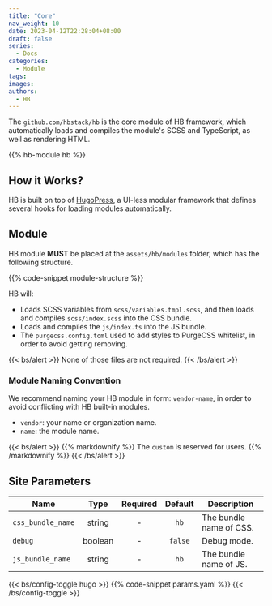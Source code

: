 ```yaml
---
title: "Core"
nav_weight: 10
date: 2023-04-12T22:28:04+08:00
draft: false
series:
  - Docs
categories:
  - Module
tags:
images:
authors:
  - HB
---
```


The `github.com/hbstack/hb` is the core module of HB framework, which automatically loads and compiles the module's SCSS and TypeScript, as well as rendering HTML.

<!--more-->

{{% hb-module hb %}}

## How it Works?

HB is built on top of [HugoPress](https://hugomods.com/en/docs/hugopress/), a UI-less modular framework that defines several hooks for loading modules automatically.

## Module

HB module **MUST** be placed at the `assets/hb/modules` folder, which has the following structure.

{{% code-snippet module-structure %}}

HB will:

- Loads SCSS variables from `scss/variables.tmpl.scss`, and then loads and compiles `scss/index.scss` into the CSS bundle.
- Loads and compiles the `js/index.ts` into the JS bundle.
- The `purgecss.config.toml` used to add styles to PurgeCSS whitelist, in order to avoid getting removing.

{{< bs/alert >}}
None of those files are not required.
{{< /bs/alert >}}

### Module Naming Convention

We recommend naming your HB module in form: `vendor-name`, in order to avoid conflicting with HB built-in modules.

- `vendor`: your name or organization name.
- `name`: the module name.

{{< bs/alert >}}
{{% markdownify %}}
The `custom` is reserved for users.
{{% /markdownify %}}
{{< /bs/alert >}}

## Site Parameters

| Name              |  Type   | Required | Default | Description             |
| ----------------- | :-----: | :------: | :-----: | ----------------------- |
| `css_bundle_name` | string  |    -     |  `hb`   | The bundle name of CSS. |
| `debug`           | boolean |    -     | `false` | Debug mode.             |
| `js_bundle_name`  | string  |    -     |  `hb`   | The bundle name of JS.  |

{{< bs/config-toggle hugo >}}
{{% code-snippet params.yaml %}}
{{< /bs/config-toggle >}}
